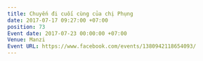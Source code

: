 ```yaml
---
title: Chuyến đi cuối cùng của chị Phụng
date: 2017-07-17 09:27:00 +07:00
position: 73
Event date: 2017-07-23 00:00:00 +07:00
Venue: Manzi
Event URL: https://www.facebook.com/events/1380942118654093/
---
```


